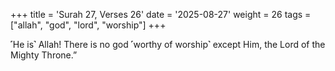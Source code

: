 +++
title = 'Surah 27, Verses 26'
date = '2025-08-27'
weight = 26
tags = ["allah", "god", "lord", "worship"]
+++

˹He is˺ Allah! There is no god ˹worthy of worship˺ except Him, the Lord of the Mighty Throne.”